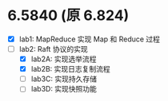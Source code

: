 # 6.5840 (原 6.824)

- [x] lab1: MapReduce 实现 Map 和 Reduce 过程
- [ ] lab2: Raft 协议的实现
  - [x] lab2A: 实现选举流程
  - [x] lab2B: 实现日志复制流程
  - [ ] lab3C: 实现持久存储
  - [ ] lab3D: 实现快照功能
